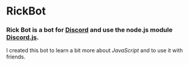 # RickBot

### Rick Bot is a bot for [Discord](https://discordapp.com/) and use the node.js module [Discord.js](https://discord.js.org/#/).

I created this bot to learn a bit more about *JavaScript* and to use it with friends.
